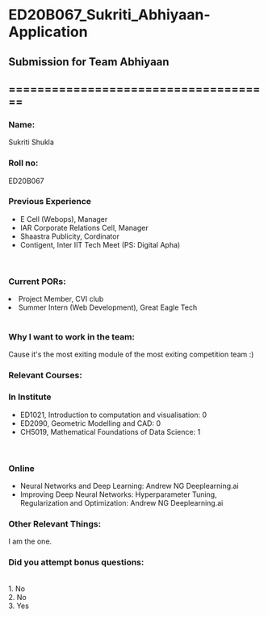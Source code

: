 # ED20B067_Sukriti_Abhiyaan-Application
## Submission for Team Abhiyaan
## =====================================


### Name:
Sukriti Shukla <br />
### Roll no:
ED20B067 <br />
### Previous Experience
<ul>
<li>E Cell (Webops), Manager</li>
<li>IAR Corporate Relations Cell, Manager</li>
<li>Shaastra Publicity, Cordinator</li>
<li>Contigent, Inter IIT Tech Meet (PS: Digital Apha)</li>
</ul><br />
<h3>Current PORs:</h3>
<li>Project Member, CVI club</li>
<li>Summer Intern (Web Development), Great Eagle Tech</li>
<br />
<h3>Why I want to work in the team:</h3>
Cause it's the most exiting module of the most exiting competition team :) <br />
<h3>Relevant Courses:</h3> 
<h3>In Institute</h3> 
<ul>
<li>ED1021, Introduction to computation and visualisation: 0 </li>
<li>ED2090, Geometric Modelling and CAD: 0 </li>
<li>CH5019, Mathematical Foundations of Data Science: 1 </li>
</ul><br />
<h3>Online </h3>
<ul>
<li>Neural Networks and Deep Learning: Andrew NG Deeplearning.ai </li>
<li>Improving Deep Neural Networks: Hyperparameter Tuning, Regularization and Optimization: Andrew NG Deeplearning.ai </li>
</ul>
<h3> Other Relevant Things: </h3>
I am the one. <br />
<h3> Did you attempt bonus questions:</h3> <br />
1. No <br />
2. No <br />
3. Yes <br />
